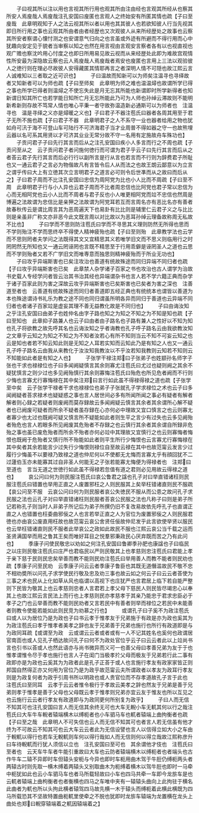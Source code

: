 <!-- { "loadSidebar": true } -->
　　子曰视其所以注以用也言视其所行用也观其所由注由经也言观其所经从也察其所安人焉廋哉人焉廋哉注孔安国曰廋匿也言观人之终始安有所匿其情也疏【子曰至廋哉　此章明观知于人之法云视其所以者以用也其其彼人也若欲知彼人行当先视其即日所行用之事也云观其所由者由者经歴也又次观彼人从来所经歴处之故事也云察其所安者察谓心懐忖测之也安谓意气归向之也言虽或外迹有所避而不得行用而心中犹趣向安定见于貌者当审察以知之也然在用言视由言观安言察者各有以也视直视也观广赡也察沈吟用心忖度之也即日所用易见故云视而从来经歴处此即为难故宫观情性所安最为深隐故云察也云人焉廋哉人焉廋哉者焉安也廋匿也言用上三法以观验彼人之徳行则在理必尽故彼人安得藏匿其情耶再言之者深明人情不可隠也故江熙云言人诚难知以三者取之近可识也】
　　子曰温故而知新可以为师矣注温寻也寻绎故者又知新者可以为师也疏【子曰至师矣　此章明为师之难也温温燖也故谓所学已得之事也所学已得者则温燖之不使忘失此是月无忘其所能也新谓即时所学新得者也知新谓日知其所亡也若学能日知所亡月无忘所能此乃可为人师也孙绰云滞故则不能明新希新则存故不笃常人情也唯心平秉一者守故弥温造新必通斯可以为师者也　注温寻也　温是寻绎之义亦是燖暖之义也】子曰君子不器注苞氏曰器者各周其用至于君子无所不施也疏【子曰君子不器　此章明君子之人不系守一业也器者给用之物也犹如舟可汛于海不可登山车可陆行不可济海君子当才业周普不得如器之守一也故熊埋云器以名可系其用贤以才可济其业业无常分故不守一名用有定施故舟车殊功也】
　　子贡问君子子曰先行其言而后从之注孔安国曰疾小人多言而行之不周也疏【子贡问至从之　云子贡问君子者问施何徳行而可谓为君子乎云子曰先行其言而后从之者荅云君子先行其言而后必行行以副所言是行从言也若言而不行则为辞费君子所耻也又一通云君子之言必为物偕故凡有言皆令后人从而法之也故王朗云鄙意以为立言之谓乎传曰大上有立徳其次立言明君子之道言必可则令后世凖而从之故曰而后从之】子曰君子周而不比注孔安国曰忠信为周阿党为比也小人比而不周疏【子曰至不周　此章明君子行与小人异也云君子周而不比者周忠信也比阿党也君子常以忠信为心而无相阿党也云小人比而不周者与君子反也小人唯更相阿党而竝不忠信也然周是博遍之法故谓为忠信比是亲狎之法故谓为阿党耳若互而言周名亦有恶比名亦有善者故春秋传云是谓比周言其为恶周遍天下也易卦有比比则是辅里仁云君子义之与比比则是亲虽非广称文亦非恶今此文既言周以对比故以为恶耳孙绰云理备故称周无私故不比也】
　　子曰学而不思则防注苞氏曰学而不寻思其义理则防然无所得也思而不学则殆注不学而思终卒不得使人精神疲殆也疏【子曰至则殆　此章教学法也云学而不思则罔者夫学问之法既得其文又宜精思其义若唯学旧文而不思义则临用行之时罔罔然无所知也又一通云罔诬罔也言既不精思至于行用乖僻是诬罔圣人之道也云思而不学则殆者又若不广学旧文而唯専意而独思则精神疲殆而于所业无功也】
　　子曰攻乎异端斯害也已矣注攻治也善道有统故殊途而同归异端不同归者也疏【子曰攻乎异端斯害也已矣　此章禁人杂学诸子百家之书也攻治也古人谓学为治故书史载人专经学问者皆云治其书治其经也异端谓杂书也言人若不学六籍正典而杂学于诸子百家此则为害之深故云攻乎异端斯害也已矣斯害也已矣者为害之深也　注善道至者也　云善道有统故殊途而同归者善道即五经正典也有统统本也谓皆以善道为本也殊途谓诗书礼乐为教之途不同也同归谓虽所明各异而同归于善道也云异端不同归者也者诸子百家竝是虚妄其理不善无益教化故是不同归也】
　　子曰由诲汝知之乎注孔安国曰由弟子也姓仲名由字子路也知之为知之不知之为不知是知也疏【子曰至知也　此章抑子路兼人也云子曰由者由子路名也子路有兼人之性好以不知为知也孔子将欲教之故先呼其名也云诲汝知之乎者诲教也孔子呼子路名云由我欲教汝知之文章乎云知之为知之不知之为不知者汝若心有所不知则当云不知不可妄云知之也云是知也者若不知云知此则是无知之人耳若实知而云知此乃是有知之人也又一通云孔子呼子路名云由我从来教化于汝汝知我教汝以不乎汝若知我教则云知若不知则云不知能如此者是有知之人也】
　　子张学干禄注郑曰子张弟子也姓颛孙名师字子张也干求也禄禄位也子曰多闻阙疑慎言其余则寡尤注苞氏曰尤过也疑则阙之其余不疑犹慎言之则少过也多见阙殆慎行其余则寡悔注苞氏曰殆危也所见危者阙而不行则少悔也言寡尤行寡悔禄在其中矣注郑曰言行如此虽不得禄得禄之道也疏【子张学至中矣　云子张学干禄者干求也禄禄位也弟子子张就孔子学求禄位之术也云子曰多闻阙疑者荅求禄术也疑疑惑之事也言人居世间必多有所闻所闻之事必有疑者有解者解者则心録之若疑者则废阙而莫存録故云多闻阙疑云慎言其余者其余谓所心解不疑者也已阙废可疑者而所余不疑者虽存録在心亦何必中理故又宜口慎言之也云则寡尢者寡少也尢过也既阙可疑又慎言所不疑能如此者则生平之言少有过失也云多见阙殆者殆危也言人若眼多所见阙废其危殆者不存録之也云慎行其余者其余谓自所録非危殆之事也虽已废危殆者而所余不殆者亦何必竝中其理故又宜慎行之也云则寡悔者悔恨也既阙于危殆者又慎行所不殆能如此者则平生所行少悔恨也云言寡尤行寡悔禄在其中矣者其余若能言少过失行少悔恨则禄位自至故云禄在其中也故范甯云发言少过履行少悔虽不以要禄乃致禄之道也仲尼何以不使都无尢悔而言寡尢乎有顔回犹不二过蘧伯玉亦未能寡其过自非圣人何能无之子张若能寡尢悔便为得禄者也　注郑曰至道也　言当无道之世徳行如此虽不得禄若忽值有道之君则必见用故云得禄之道也】
　　哀公问曰何为则民服注苞氏曰哀公鲁君之諡也孔子对曰举直错诸枉则民服注苞氏曰错置也举用正直之人废置邪枉之人则民服其上矣举枉错诸直则民不服疏【哀公问至不服　云哀公问曰何为则民服者哀公失徳民不服从而公患之故问孔子求民服之法也云孔子对曰举直错诸枉则民服者荅哀公民服之法也凡称子曰则是弟子所记若称孔子则当时人非弟子所记后为弟子所撰仍旧不复改易故依先呼孔子也直谓正直之人也错置也枉委曲邪佞之人也言若举正直之人为官位为废置邪佞之人则民服君徳也亦由哀公废直用枉故也故范甯云哀公舍贤任佞故仲尼发乎此言欲使举贤以服民也云举枉错诸直则民不服者此举哀公之政如此故民不服也江熙云哀公当千载之运而圣贤满国举而用之鲁其王矣而唯好耳目之悦羣邪秉政民心厌弃既而苦之乃有此问也】
　　季康子问使民敬忠以劝如之何注孔安国曰鲁卿季孙肥也康諡也子曰临民之以庄则民敬注苞氏曰庄严也君临民以严则民敬其上也孝慈则忠注苞氏曰君能上孝于亲下慈于民则民忠矣举善而教不能则民劝注苞氏曰举用善人而教不能者则民劝也疏【季康子问至民劝　云季康子问云云者季康子鲁臣也其既无道僭滥故民不敬不忠不相劝奬所以问孔子求学使民行敬及忠及劝三事也故云如之何云子曰云云者荅使为三事之术也民从上化如草从风也临谓以高视下也庄犹严也言君居上临下若自能严整则下民皆为敬其上也云孝慈则忠者人言君若上孝父母下慈民人则民皆尽竭忠心以奉其上也故江熙云言民法上而行也上孝慈则民亦孝慈孝于其亲乃能忠于君求忠臣必于孝子之门也云举善而教不能则民劝者又言若民中有善者则举而禄位之若民中未能善者则教令使能若能如此则民竞为劝慕之行也】
　　或谓孔子曰子奚不为政注苞氏曰或人以为居位乃是为政也子曰书云孝于惟孝友于兄弟施于有政是亦为政也奚其为为政注苞氏曰孝于惟孝者美孝之辞也友于兄弟善于兄弟也施行也所行有政道即是与为政同耳疏【或谓至为政　云或谓云云者或者或有一人不记其姓名也奚何也政谓居官南靣也或人见孔子栖达故问孔子曰何不为政处官位乎云子曰云云者此以上竝尚书言也引书以荅或人也然此语亦与尚书微异而义可一也善父母曰孝善兄弟为友于于也惟孝谓惟令尽于孝也施行也言人子在闺门当极孝扵父母而极友于兄弟若行此二事有政即亦是为政也云奚其为为政者此是孔子正荅于或人也言施行孝友有政家家皆正则邦国自然得正亦又何用为官位乃是为政乎故范甯云夫所谓政者以孝友为政耳行孝友则是为政复何者为政乎引周书所以明政也或人贵官位而不存孝道故孔子言于此也　注苞氏曰至同耳　云孝于云云者惟令极行于孝故云美孝之辞也然友于兄弟是善于兄弟则孝于惟孝是善于父母也父母既云孝于惟孝则兄弟亦宜云友于惟友也所以互见之也云施行云云者行孝友有政道即与为政同更何所别复为政乎】
　　子曰人而无信不知其可也注孔安国曰言人而无信其余终无可也大车无輗小车无軏其何以行之哉注苞氏曰大车牛车輗者辕端横木以缚枙者也小车驷马车也軏者辕端上曲拘衡者也疏【子曰至之哉　此章明人不可失信也云人而无信不知其可也者言人若无信虽有他才终为不可故云不知其可也云大车云云者此为无信设譬也言人以信得立如大小之车由于輗軏以得行也若车无輗軏则车何以得行哉如人而无信则何以得立哉故江熙称彦升曰车待輗軏而行犹人须信以立也　注孔安国曰至可也　其余谓他才伎也　注苞氏曰至者也　云天车牛车者牛能引重故曰大车也云防者辕端横木以缚枙者也者端头也古作牛车二辕不异即时车但辕头安枙与今异也即时车枙用曲木驾于牛脰仍缚枙两头者两辕古时则先取一横木缚着两辕头又别取曲木为枙缚着横木以驾牛脰也即时一马牵中枙犹如此也云小车驷马车也者马所载轻故曰小车也四马共牵一车即今龙旂车是也云軏者辕端上曲枸衡者也者衡横也四马之车唯中夹有一辕辕头曲向上此拘驻于横名此曲者为軏也所以头拘此横者辕驾四马故先横一木于辕头而缚枙着此横此横既为四马所载恐其不坚故特置曲枙軏里使牵之不脱也犹即时龙旂车辕端为龙置横在龙头上曲处也郑曰輗穿辕端着之軏因辕端着之】
